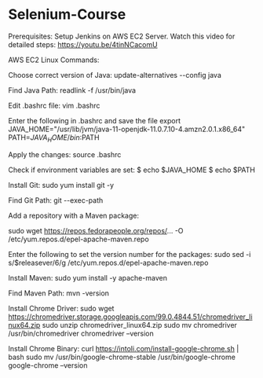 # Selenium-Course

Prerequisites:
Setup Jenkins on AWS EC2 Server. 
Watch this video for detailed steps: https://youtu.be/4tinNCacomU

AWS EC2 Linux Commands:

Choose correct version of Java: 
update-alternatives --config java

Find Java Path:
readlink -f /usr/bin/java

Edit .bashrc file:
vim .bashrc

Enter the following in .bashrc and save the file 
export JAVA_HOME="/usr/lib/jvm/java-11-openjdk-11.0.7.10-4.amzn2.0.1.x86_64"
PATH=$JAVA_HOME/bin:$PATH
 
Apply the changes:
source .bashrc
 
Check if environment variables are set:
 $ echo $JAVA_HOME
 $ echo $PATH

Install Git:
sudo yum install git -y

Find Git Path:
git --exec-path

Add a repository with a Maven package:

sudo wget https://repos.fedorapeople.org/repos/... -O /etc/yum.repos.d/epel-apache-maven.repo

Enter the following to set the version number for the packages:
sudo sed -i s/\$releasever/6/g /etc/yum.repos.d/epel-apache-maven.repo

Install Maven:
sudo yum install -y apache-maven

Find Maven Path:
mvn -version

Install Chrome Driver:
sudo wget https://chromedriver.storage.googleapis.com/99.0.4844.51/chromedriver_linux64.zip
sudo unzip chromedriver_linux64.zip
sudo mv chromedriver /usr/bin/chromedriver
chromedriver –version

Install Chrome Binary:
curl https://intoli.com/install-google-chrome.sh | bash
sudo mv /usr/bin/google-chrome-stable /usr/bin/google-chrome
google-chrome –version
